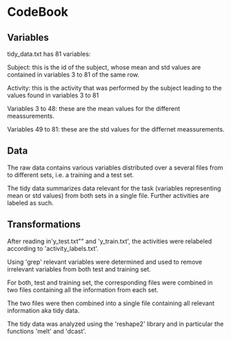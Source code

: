 CodeBook
========================================================

<h2>Variables</h2>

tidy_data.txt has 81 variables:

Subject: this is the id of the subject, whose mean and std values are contained in variables 3 to 81 of the same row.

Activity: this is the activity that was performed by the subject leading to the values found in variables 3 to 81

Variables 3 to 48: these are the mean values for the different meassurements. 

Variables 49 to 81: these are the std values for the differnet meassurements.

<h2>Data</h2>

The raw data contains various variables distributed over a several files from to different sets, i.e. a training and a test set.

The tidy data summarizes data relevant for the task (variables representing mean or std values) from both sets in a single file. Further activities are labeled as such.

<h2>Transformations</h2>
After reading in'y_test.txt"" and 'y_train.txt', the activities were relabeled according to 'activity_labels.txt'.

Using 'grep' relevant variables were determined and used to remove irrelevant variables from both test and training set.

For both, test and training set, the corresponding files were combined in two files containing all the information from each set. 

The two files were then combined into a single file containing all relevant information aka tidy data.

The tidy data was analyzed using the 'reshape2' library and in particular the functions 'melt' and 'dcast'.




